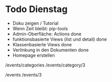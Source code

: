 # Todo Dienstag

- Doku zeigen / Tutorial
- Wenn Zeit bleibt: pip-tools
- Admin-Oberfläche: Actions done
- funktionsbasierte Views (list und detail) done
- Klassenbasierte Views done
- Verlinkung in den Dokumenten done
- Homepage erstellen 

/events/categories
/events/category/3

/events
/events/3